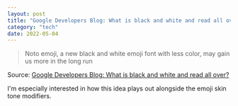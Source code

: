 ```yaml
---
layout: post
title: "Google Developers Blog: What is black and white and read all over?"
category: "tech"
date: 2022-05-04
---
```


>Noto emoji, a new black and white emoji font with less color, may gain us more in the long run

Source: [Google Developers Blog: What is black and white and read all over?](https://developers.googleblog.com/2022/04/what-is-black-and-white-and-read-all.html)

I'm especially interested in how this idea plays out alongside the emoji skin tone modifiers. 
